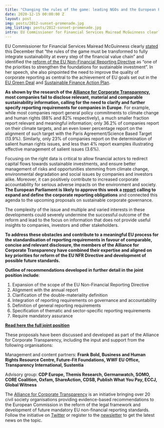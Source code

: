 ```yaml
---
title: "Changing the rules of the game: leading NGOs and the European Parliament call for mandatory reporting obligations and standards for companies on sustainability issues"
date: 2020-12-15 00:00:00 Z
layout: post
img: posts/2012-sunset-promenade.jpg
img_listing: posts/2012-sunset-promenade.jpg
intro: EU Commissioner for Financial Services Mairead McGuinness clearly stated this December that “the rules of the game must be transformed to fully integrate sustainability at every step of the financial value chain” and identified the reform of the EU Non-Financial Reporting Directive as “one of the priorities to strengthen the foundations for sustainable investment”
---
```


EU Commissioner for Financial Services Mairead McGuinness clearly [stated](https://ec.europa.eu/commission/commissioners/2019-2024/mcguinness/announcements/keynote-address-launch-climate-disclosure-standards-board-report-state-eu-environmental-disclosures_en) this December that “the rules of the game must be transformed to fully integrate sustainability at every step of the financial value chain” and identified the [reform of the EU Non-Financial Reporting Directive](https://ec.europa.eu/info/business-economy-euro/company-reporting-and-auditing/company-reporting/non-financial-reporting_en) as “one of the priorities to strengthen the foundations for sustainable investment”. In her speech, she also pinpointed the need to improve the quality of corporate reporting as central to the achievement of EU goals set out in the [EU Green Deal](https://ec.europa.eu/info/strategy/priorities-2019-2024/european-green-deal_en) and [Sustainable Finance Action Plan](https://ec.europa.eu/info/publications/sustainable-finance-renewed-strategy_en). 

**As shown by the research of the [Alliance for Corporate Transparency](http://www.allianceforcorporatetransparency.org/), most companies fail to disclose relevant, material and comparable sustainability information, calling for the need to clarify and further specify reporting requirements for companies in Europe**. For example, while most companies report general policy commitments to climate change and human rights (88% and 82% respectively), a much smaller fraction report relevant and meaningful information; only 36.2% of companies report on their climate targets, and an even lower percentage report on the alignment of such target with the Paris Agreement/Science Based Target (13.9%). Similarly, only 23% of companies report on the determination of salient human rights issues, and less than 4% report examples illustrating effective management of salient issues (3.6%).

Focusing on the right data is critical to allow financial actors to redirect capital flows towards sustainable investments, and ensure better management of risks and opportunities stemming from climate change, environmental degradation and social issues by companies and investors alike. Moreover, it can positively contribute to increased corporate accountability for serious adverse impacts on the environment and society. **The European Parliament is likely to approve this week a [report](https://www.europarl.europa.eu/doceo/document/A-9-2020-0240_EN.html) calling to expand and define the corporate reporting obligations** and connected this agenda to the upcoming proposals on sustainable corporate governance. 

The complexity of the issue and multiple and varied interests in these developments could severely undermine the successful outcome of the reform and lead to the focus on information that does not provide useful insights to companies, investors and other stakeholders. 

**To address these obstacles and contribute to a meaningful EU process for the standardisation of reporting requirements in favour of comparable, concise and relevant disclosure, the members of the Alliance for Corporate Transparency have combined their expertise and aligned on key priorities for reform of the EU NFR Directive and development of possible future standards.**
 
**Outline of recommendations developed in further detail in the joint position include**:
1. Expansion of the scope of the EU Non-Financial Reporting Directive
2. Alignment with the annual report
3. Clarification of the double-materiality definition
4. Integration of reporting requirements on governance and accountability 
5. Definition of general reporting requirements
6. Specification of thematic and sector-specific reporting requirements 
7. Require mandatory assurance

<a href="{% asset 'Reform_NFRD_Joint_Position_Alliance_for_Corporate_Transparency_final.pdf' @path %}" target="_blank"><strong>Read here the full joint position</strong></a>

These proposals have been discussed and developed as part of the Alliance for Corporate Transparency, including the input and support from the following organisations:

Management and content partners: **Frank Bold, Business and Human Rights Resource Centre, Future-Fit Foundations, WWF EU Office, Transparency International, Sustentia**

Advisory group: **CDP Europe, Themis Research, Germanwatch, SOMO, CORE Coalition, Oxfam, ShareAction, CDSB, Publish What You Pay, ECCJ, Global Witness**

The [Alliance for Corporate Transparency](http://www.allianceforcorporatetransparency.org/) is an initiative bringing over 20 civil society organisations providing evidence-based recommendations to the European Commission in the reform of the legal framework and development of future mandatory EU non-financial reporting standards. Follow the initiative on [Twitter](https://twitter.com/EUCorpReporting) or register to the [newsletter](http://eepurl.com/dJPBjQ) to get the latest news on the topic. 
